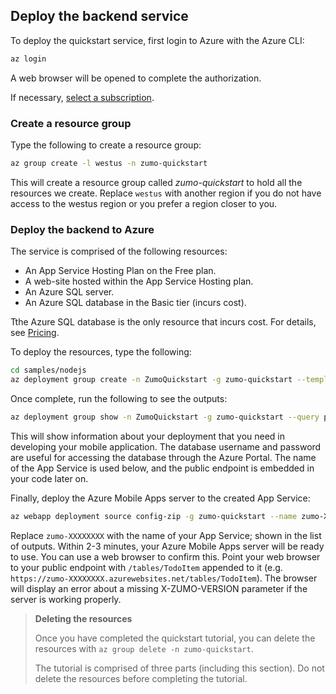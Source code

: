 ## Deploy the backend service

To deploy the quickstart service, first login to Azure with the Azure CLI:

```bash
az login
```

A web browser will be opened to complete the authorization.

If necessary, [select a subscription](https://docs.microsoft.com/cli/azure/manage-azure-subscriptions-azure-cli).

### Create a resource group

Type the following to create a resource group:

```bash
az group create -l westus -n zumo-quickstart
```

This will create a resource group called _zumo-quickstart_ to hold all the resources we create. Replace `westus` with another region if you do not have access to the westus region or you prefer a region closer to you.

### Deploy the backend to Azure

The service is comprised of the following resources:

* An App Service Hosting Plan on the Free plan.
* A web-site hosted within the App Service Hosting plan.
* An Azure SQL server.
* An Azure SQL database in the Basic tier (incurs cost).

Tthe Azure SQL database is the only resource that incurs cost.  For details, see [Pricing](https://azure.microsoft.com/en-us/pricing/details/sql-database/single/).

To deploy the resources, type the following:

```bash
cd samples/nodejs
az deployment group create -n ZumoQuickstart -g zumo-quickstart --template-file ./azuredeploy.json
```

Once complete, run the following to see the outputs:

```bash
az deployment group show -n ZumoQuickstart -g zumo-quickstart --query properties.outputs
```

This will show information about your deployment that you need in developing your mobile application.  The database username and password are useful for accessing the database through the Azure Portal.  The name of the App Service is used below, and the public endpoint is embedded in your code later on.

Finally, deploy the Azure Mobile Apps server to the created App Service:

```bash
az webapp deployment source config-zip -g zumo-quickstart --name zumo-XXXXXXXX --src ./zumoserver.zip
```

Replace `zumo-XXXXXXXX` with the name of your App Service; shown in the list of outputs.  Within 2-3 minutes, your Azure Mobile Apps server will be ready to use.  You can use a web browser to confirm this.  Point your web browser to your public endpoint with `/tables/TodoItem` appended to it (e.g. `https://zumo-XXXXXXXX.azurewebsites.net/tables/TodoItem`).  The browser will display an error about a missing X-ZUMO-VERSION parameter if the server is working properly.

> **Deleting the resources**
>
> Once you have completed the quickstart tutorial, you can delete the resources with `az group delete -n zumo-quickstart`.
> 
> The tutorial is comprised of three parts (including this section).  Do not delete the resources before completing the tutorial.
